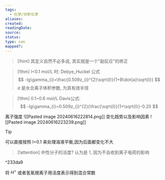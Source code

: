```yaml
---
tags:
  - 化学/分析化学
aliases: 
created: 
readingDate: 
source: 
status: 
type: con
mapped?:
---
```

> [!hint]
> 其定义自然不必多说, 其实就是一个"副反应"的修正

> [!thm] 
> I<0.1 mol/L 时:
> Debye_Huckel 公式 
> $$
>-lg\gamma_{i}=\frac{0.509z_{i}^{2}\sqrt{I}}{1+B\dot{a}\sqrt{I}}
>$$
> $\dot{a}$ 是水合离子体积参数, 为其有效半径


> [!thm]
>0.1~0.6 mol/L
>Davis公式:
> $$
>-lg\gamma_{i}=0.509z_{i}^{2}(\frac{\sqrt{I}}{1+\sqrt{I}}-0.2I)
>$$

离子强度 ![[Pasted image 20240616222814.png]]
变化趋势以及影响因素 ![[Pasted image 20240616223239.png]]
> [!tip]
> 可以直接按照 I=0.1 来处理溶液平衡,因为后面都变化不大

> [!attention]
>中性分子的活度?
>认为是 1, 因为不会收到离子电荷的影响

^233da9

将 $H^{+}$ 或者氢氧根离子用活度表示得到混合常数